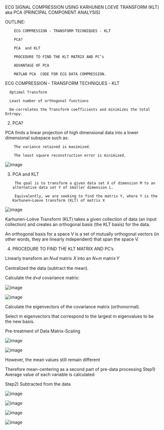 
ECG  SIGNAL  COMPRESSION USING  KARHUNEN  LOEVE  TRANSFORM  (KLT)
aka PCA (PRINCIPAL COMPONENT ANALYSIS)

OUTLINE:

        ECG COMPRESSION - TRANSFORM TECHNIQUES - KLT

        PCA?

        PCA  and KLT

        PROCEDURE TO FIND THE KLT MATRIX AND PC’s

        ADVANTAGE OF PCA

        MATLAB PCA  CODE FOR ECG DATA COMPRESSION.


ECG COMPRESSION - TRANSFORM TECHNIQUES - KLT

      Optimal Transform
      
      Least number of orthogonal functions
      
      De-correlates the Transform coefficients and minimizes the total Entropy.

2.  PCA?

PCA finds a linear projection of high dimensional data into a lower dimensional subspace such as: 

        The variance retained is maximized.
        
        The least square reconstruction error is minimized.
        
![image](https://user-images.githubusercontent.com/117635899/213463276-6c41df3a-f734-40d8-bfba-3361101db62c.png)

3. PCA  and KLT

        The goal is to transform a given data set X of dimension M to an alternative data set Y of smaller dimension L. 

        Equivalently, we are seeking to find the matrix Y, where Y is the Karhunen–Loeve transform (KLT) of matrix X


![image](https://user-images.githubusercontent.com/117635899/213463747-a41ef70e-4970-4954-9518-1484231526aa.png)


Karhunen-Loève Transform (KLT) takes a given collection of data (an input collection) and creates an orthogonal basis (the KLT basis) for the data. 

An orthogonal basis for a space V is a set of mutually orthogonal vectors (in other words, they are linearly independent) that span the space V. 

4. PROCEDURE TO FIND THE KLT MATRIX AND PC’s

Linearly transform an 𝑁×𝑑 matrix 𝑋 into an 𝑁×𝑚 matrix 𝑌

   Centralized the data (subtract the mean).
   
   Calculate the 𝑑×𝑑 covariance matrix: 
   
![image](https://user-images.githubusercontent.com/117635899/213464287-c0433412-4441-46fe-88c4-2ecbafdb4335.png)

![image](https://user-images.githubusercontent.com/117635899/213464356-4fe485ab-72b9-4799-bff5-b44d5c03b96e.png)

Calculate the eigenvectors of the covariance matrix (orthonormal).

Select m eigenvectors that correspond to the largest m eigenvalues to be the new basis. 

Pre-treatment of Data Matrix-Scaling

![image](https://user-images.githubusercontent.com/117635899/213464775-975c5ba7-c182-420f-b402-750e04315422.png)

![image](https://user-images.githubusercontent.com/117635899/213465255-c99ca55a-bc43-4709-9fd5-52260b3b72c6.png)


However, the mean values still remain different

Therefore mean-centering  as a second part of pre-data processing
Step1) Average value of each variable is calculated

Step2) Subtracted from the data


![image](https://user-images.githubusercontent.com/117635899/213465420-66c6c4a4-858a-491d-b3e8-ef7739ce2d3b.png)

![image](https://user-images.githubusercontent.com/117635899/213465499-5f662ea2-1eaa-41ad-943c-ff837c153c05.png)

![image](https://user-images.githubusercontent.com/117635899/213465579-b98aa59f-9469-4d17-acc4-50555de8cfdd.png)

![image](https://user-images.githubusercontent.com/117635899/213465700-dffa521f-162d-440a-870f-957e8c8f03cf.png)







